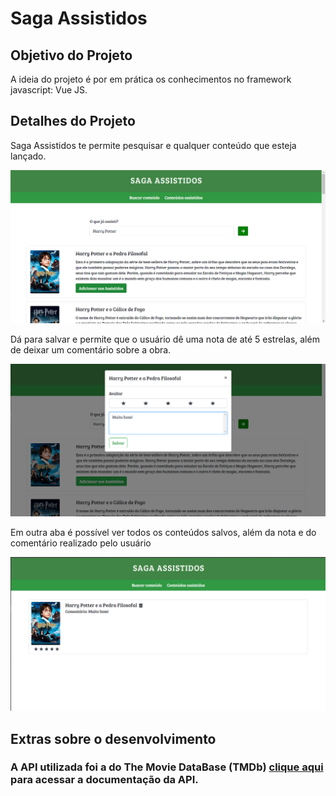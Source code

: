 # Saga Assistidos

## Objetivo do Projeto

A  ideia do projeto é por em prática os conhecimentos no framework javascript: Vue JS.
    
## Detalhes do Projeto

Saga Assistidos te permite pesquisar e qualquer conteúdo que esteja lançado.

![Pesquisa](https://github.com/cleitoncabral/Saga-de-assistidos/blob/master/src/img/Anota%C3%A7%C3%A3o%202021-01-06%20153008.png)

Dá para salvar e permite que o usuário dê uma nota de até 5 estrelas, além de deixar um comentário sobre a obra.

![Salvando](https://github.com/cleitoncabral/Saga-de-assistidos/blob/master/src/img/Anota%C3%A7%C3%A3o%202021-01-06%20154808.png)

Em outra aba é possível ver todos os conteúdos salvos, além da nota e do comentário realizado pelo usuário

![Salvos](https://github.com/cleitoncabral/Saga-de-assistidos/blob/master/src/img/Anota%C3%A7%C3%A3o%202021-01-06%20154831.png)

## Extras sobre o desenvolvimento

### A API utilizada foi a do The Movie DataBase (TMDb) [clique aqui](https://www.themoviedb.org/documentation/api) para acessar a documentação da API.

